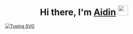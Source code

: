 <h1 align="center">Hi there, I'm <a href="#" target="_blank">Aidin</a> 
<img src="https://github.com/blackcater/blackcater/raw/main/images/Hi.gif" height="32"/></h1>
<a href="https://git.io/typing-svg" style='center'><img src="https://readme-typing-svg.herokuapp.com?font=Jetbrains+Moni&pause=1000&random=false&width=435&lines=Front-End+developer" alt="Typing SVG" /></a>

<!--
**sweetkurut/sweetkurut** is a ✨ _special_ ✨ repository because its `README.md` (this file) appears on your GitHub profile.

Here are some ideas to get you started:

- 🔭 I’m currently working on ...
- 🌱 I’m currently learning ...
- 👯 I’m looking to collaborate on ...
- 🤔 I’m looking for help with ...
- 💬 Ask me about ...
- 📫 How to reach me: ...
- 😄 Pronouns: ...
- ⚡ Fun fact: ...
-->
